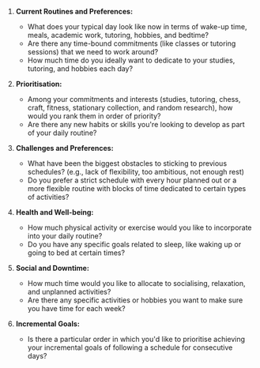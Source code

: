 1. **Current Routines and Preferences:**
   - What does your typical day look like now in terms of wake-up time, meals, academic work, tutoring, hobbies, and bedtime?
   - Are there any time-bound commitments (like classes or tutoring sessions) that we need to work around?
   - How much time do you ideally want to dedicate to your studies, tutoring, and hobbies each day?

2. **Prioritisation:**
   - Among your commitments and interests (studies, tutoring, chess, craft, fitness, stationary collection, and random research), how would you rank them in order of priority?
   - Are there any new habits or skills you're looking to develop as part of your daily routine?

3. **Challenges and Preferences:**
   - What have been the biggest obstacles to sticking to previous schedules? (e.g., lack of flexibility, too ambitious, not enough rest)
   - Do you prefer a strict schedule with every hour planned out or a more flexible routine with blocks of time dedicated to certain types of activities?

4. **Health and Well-being:**
   - How much physical activity or exercise would you like to incorporate into your daily routine?
   - Do you have any specific goals related to sleep, like waking up or going to bed at certain times?

5. **Social and Downtime:**
   - How much time would you like to allocate to socialising, relaxation, and unplanned activities?
   - Are there any specific activities or hobbies you want to make sure you have time for each week?

6. **Incremental Goals:**
   - Is there a particular order in which you'd like to prioritise achieving your incremental goals of following a schedule for consecutive days?